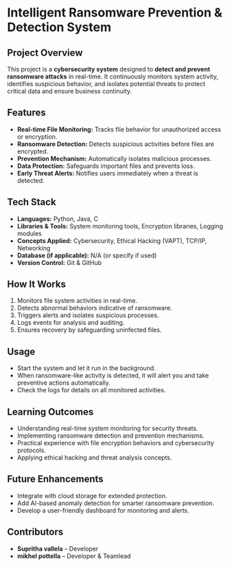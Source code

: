 # Intelligent Ransomware Prevention & Detection System

## Project Overview

This project is a **cybersecurity system** designed to **detect and prevent ransomware attacks** in real-time. It continuously monitors system activity, identifies suspicious behavior, and isolates potential threats to protect critical data and ensure business continuity.

## Features

* **Real-time File Monitoring:** Tracks file behavior for unauthorized access or encryption.
* **Ransomware Detection:** Detects suspicious activities before files are encrypted.
* **Prevention Mechanism:** Automatically isolates malicious processes.
* **Data Protection:** Safeguards important files and prevents loss.
* **Early Threat Alerts:** Notifies users immediately when a threat is detected.

## Tech Stack

* **Languages:** Python, Java, C
* **Libraries & Tools:** System monitoring tools, Encryption libraries, Logging modules
* **Concepts Applied:** Cybersecurity, Ethical Hacking (VAPT), TCP/IP, Networking
* **Database (if applicable):** N/A (or specify if used)
* **Version Control:** Git & GitHub

## How It Works

1. Monitors file system activities in real-time.
2. Detects abnormal behaviors indicative of ransomware.
3. Triggers alerts and isolates suspicious processes.
4. Logs events for analysis and auditing.
5. Ensures recovery by safeguarding uninfected files.

## Usage

* Start the system and let it run in the background.
* When ransomware-like activity is detected, it will alert you and take preventive actions automatically.
* Check the logs for details on all monitored activities.

## Learning Outcomes

* Understanding real-time system monitoring for security threats.
* Implementing ransomware detection and prevention mechanisms.
* Practical experience with file encryption behaviors and cybersecurity protocols.
* Applying ethical hacking and threat analysis concepts.

## Future Enhancements

* Integrate with cloud storage for extended protection.
* Add AI-based anomaly detection for smarter ransomware prevention.
* Develop a user-friendly dashboard for monitoring and alerts.

## Contributors

* **Supritha vallela** – Developer
* **mikhel pottella** – Developer & Teamlead

